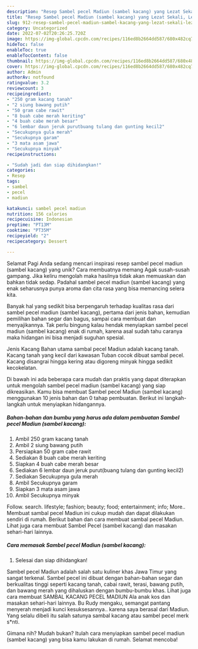 ```yaml
---
description: "Resep Sambel pecel Madiun (sambel kacang) yang Lezat Sekali, Lezat"
title: "Resep Sambel pecel Madiun (sambel kacang) yang Lezat Sekali, Lezat"
slug: 912-resep-sambel-pecel-madiun-sambel-kacang-yang-lezat-sekali-lezat
category: Uncategorized
date: 2022-07-02T20:26:25.720Z
image: https://img-global.cpcdn.com/recipes/116ed8b2664dd587/680x482cq70/sambel-pecel-madiun-sambel-kacang-foto-resep-utama.jpg
hideToc: false
enableToc: true
enableTocContent: false
thumbnail: https://img-global.cpcdn.com/recipes/116ed8b2664dd587/680x482cq70/sambel-pecel-madiun-sambel-kacang-foto-resep-utama.jpg
cover: https://img-global.cpcdn.com/recipes/116ed8b2664dd587/680x482cq70/sambel-pecel-madiun-sambel-kacang-foto-resep-utama.jpg
author: Admin
authorAv: notfound
ratingvalue: 3.2
reviewcount: 3
recipeingredient:
- "250 gram kacang tanah"
- "2 siung bawang putih"
- "50 gram cabe rawit"
- "8 buah cabe merah keriting"
- "4 buah cabe merah besar"
- "6 lembar daun jeruk purutbuang tulang dan gunting kecil2"
- "Secukupnya gula merah"
- "Secukupnya garam"
- "3 mata asam jawa"
- "Secukupnya minyak"
recipeinstructions:

- "Sudah jadi dan siap dihidangkan!"
categories:
- Resep
tags:
- sambel
- pecel
- madiun

katakunci: sambel pecel madiun 
nutrition: 156 calories
recipecuisine: Indonesian
preptime: "PT13M"
cooktime: "PT35M"
recipeyield: "2"
recipecategory: Dessert

---
```



Selamat Pagi Anda sedang mencari inspirasi resep sambel pecel madiun (sambel kacang) yang unik? Cara membuatnya memang Agak susah-susah gampang. Jika keliru mengolah maka hasilnya tidak akan memuaskan dan bahkan tidak sedap. Padahal sambel pecel madiun (sambel kacang) yang enak seharusnya punya aroma dan cita rasa yang bisa memancing selera kita.


Banyak hal yang sedikit bisa berpengaruh terhadap kualitas rasa dari sambel pecel madiun (sambel kacang), pertama dari jenis bahan, kemudian pemilihan bahan segar dan bagus, sampai cara membuat dan menyajikannya. Tak perlu bingung kalau hendak menyiapkan sambel pecel madiun (sambel kacang) enak di rumah, karena asal sudah tahu caranya maka hidangan ini bisa menjadi suguhan spesial.

Jenis Kacang Bahan utama sambal pecel Madiun adalah kacang tanah. Kacang tanah yang kecil dari kawasan Tuban cocok dibuat sambal pecel. Kacang disangrai hingga kering atau digoreng minyak hingga sedikit kecokelatan.


Di bawah ini ada beberapa cara mudah dan praktis yang dapat diterapkan untuk mengolah sambel pecel madiun (sambel kacang) yang siap dikreasikan. Kamu bisa membuat Sambel pecel Madiun (sambel kacang) menggunakan 10 jenis bahan dan 0 tahap pembuatan. Berikut ini langkah-langkah untuk menyiapkan hidangannya.

<!--inarticleads1-->

##### Bahan-bahan dan bumbu yang harus ada dalam pembuatan Sambel pecel Madiun (sambel kacang):

1. Ambil 250 gram kacang tanah
1. Ambil 2 siung bawang putih
1. Persiapkan 50 gram cabe rawit
1. Sediakan 8 buah cabe merah keriting
1. Siapkan 4 buah cabe merah besar
1. Sediakan 6 lembar daun jeruk purut(buang tulang dan gunting kecil2)
1. Sediakan Secukupnya gula merah
1. Ambil Secukupnya garam
1. Siapkan 3 mata asam jawa
1. Ambil Secukupnya minyak


Follow. search. lifestyle; fashion; beauty; food; entertainment; info; More.. Membuat sambal pecel Madiun ini cukup mudah dan dapat dilakukan sendiri di rumah. Berikut bahan dan cara membuat sambal pecel Madiun. Lihat juga cara membuat Sambel Pecel (sambel kacang) dan masakan sehari-hari lainnya. 

<!--inarticleads2-->

##### Cara memasak Sambel pecel Madiun (sambel kacang):


1. Selesai dan siap dihidangkan!

Sambel pecel Madiun adalah salah satu kuliner khas Jawa Timur yang sangat terkenal. Sambel pecel ini dibuat dengan bahan-bahan segar dan berkualitas tinggi seperti kacang tanah, cabai rawit, terasi, bawang putih, dan bawang merah yang dihaluskan dengan bumbu-bumbu khas. Lihat juga cara membuat SAMBAL KACANG PECEL MADIUN Ala anak kos dan masakan sehari-hari lainnya. Bu Rudy mengaku, semangat pantang menyerah menjadi kunci kesuksesannya.. karena saya berasal dari Madiun. Yang selalu dibeli itu salah satunya sambal kacang atau sambel pecel merk s*nti. 

Gimana nih? Mudah bukan? Itulah cara menyiapkan sambel pecel madiun (sambel kacang) yang bisa kamu lakukan di rumah. Selamat mencoba!
